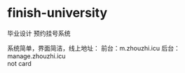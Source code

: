 # finish-university
毕业设计
预约挂号系统

系统简单，界面简洁，线上地址： 前台：m.zhouzhi.icu  后台：manage.zhouzhi.icu  
not card
